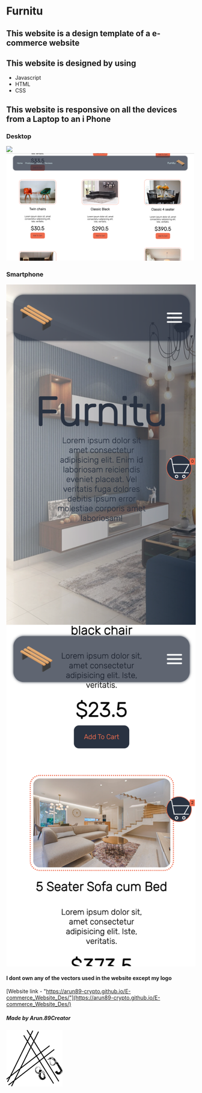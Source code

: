 # Furnitu
## This website is a design template of a e-commerce website
## This website is designed by using
- Javascript
- HTML
- CSS

## This website is responsive on all the devices from a Laptop to an i Phone

### Desktop
<img width="500" src="images/Desktop1.png">
<img width="500" src="images/Desktop2.png">

### Smartphone
<img src="images/Mobile1.png">
<img src="images/Mobile2.png">

#### I dont own any of the vectors used in the website except my logo


[Website link - "https://arun89-crypto.github.io/E-commerce_Website_Des/"](https://arun89-crypto.github.io/E-commerce_Website_Des/)

##### Made by Arun.89Creator
<img width="150" src="images/logo.png">
